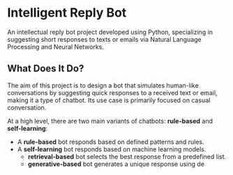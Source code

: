 # Intelligent Reply Bot

An intellectual reply bot project developed using Python, specializing in suggesting short responses to texts or emails via Natural Language Processing and Neural Networks.

## What Does It Do?

The aim of this project is to design a bot that simulates human-like conversations by suggesting quick responses to a received text or email, making it a type of chatbot. Its use case is primarily focused on casual conversation.

At a high level, there are two main variants of chatbots: **rule-based** and **self-learning**:
* A **rule-based** bot responds based on defined patterns and rules.
* A **self-learning** bot responds based on machine learning models.
  * **retrieval-based** bot selects the best response from a predefined list.
  * **generative-based** bot generates a unique response using de